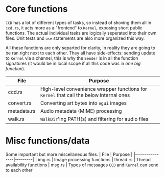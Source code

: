 # Core functions
`CCD` has a lot of different types of tasks, so instead of shoving them all in `ccd.rs`, it acts more as a "frontend" to `Kernel`, exposing short public functions. The actual individual tasks are logically seperated into their own files. Unit tests and `use` statements are also more organized this way.

All these functions are only separted for clarity, in reality they are going to be ran right next to each other. They all have side-effects: sending update to `Kernel` via a channel, this is why the `Sender` is in all the function signatures (it would be in local scope if all this code was in _one big function_).

| File           | Purpose |
|----------------|---------|
| ccd.rs         | High-level convenience wrapper functions for `Kernel` that call the below internal ones
| convert.rs     | Converting art bytes into `egui` images
| metadata.rs    | Audio metadata (MIME) processing
| walk.rs        | `WalkDir`'ing PATH(s) and filtering for audio files

# Misc functions/data
Some important but more miscellaneous files.
| File           | Purpose |
|----------------|---------|
| img.rs         | Image processing functions
| thread.rs      | Thread availability functions
| msg.rs         | Types of messages `CCD` and `Kernel` can send to each other
